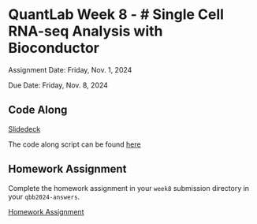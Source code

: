 # QuantLab Week 8 - # Single Cell RNA-seq Analysis with Bioconductor

Assignment Date: Friday, Nov. 1, 2024

Due Date: Friday, Nov. 8, 2024

## Code Along

[Slidedeck](https://docs.google.com/presentation/d/1NiE1wPoxLMGImj_sHkuFfOeNyaqdvsOH5lIdOPRx9i8)

The code along script can be found [here](https://github.com/bxlab/cmdb-quantbio/blob/main/assignments/lab/scrnaseq-bioconductor/slides_asynchronous_or_livecoding_resources/code-along.R)

## Homework Assignment

Complete the homework assignment in your `week8` submission directory in your `qbb2024-answers`.

[Homework Assignment](../assignments/lab/scrnaseq-bioconductor/assignment/)

